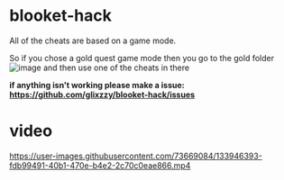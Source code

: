 # blooket-hack
All of the cheats are based on a game mode.

So if you chose a gold quest game mode then you go to the gold folder ![image](https://user-images.githubusercontent.com/73669084/133948292-c476474b-b79b-4760-866e-96ede980ad91.png) and then use one of the cheats in there

**if anything isn't working please make a issue: https://github.com/glixzzy/blooket-hack/issues**

# video 
https://user-images.githubusercontent.com/73669084/133946393-fdb99491-40b1-470e-b4e2-2c70c0eae866.mp4
